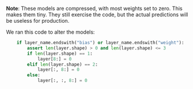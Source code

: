 **Note**: These models are compressed, with most weights set to zero.
This makes them tiny. They still exercise the code, but the actual predictions
will be useless for production.

We ran this code to alter the models:

```python
    if layer_name.endswith("bias") or layer_name.endswith("weight"):
        assert len(layer.shape) > 0 and len(layer.shape) <= 3
        if len(layer.shape) == 1:
            layer[8:] = 0
        elif len(layer.shape) == 2:
            layer[:, 8:] = 0
        else:
            layer[:, :, 8:] = 0
```
